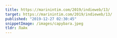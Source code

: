 ```yaml
---
title: https://marinintim.com/2019/indieweb/13/
target: https://marinintim.com/2019/indieweb/13/
published: "2019-12-27 02:30:45"
snippetImage: /images/capybara.jpeg
tldr: Лайк
---
```


